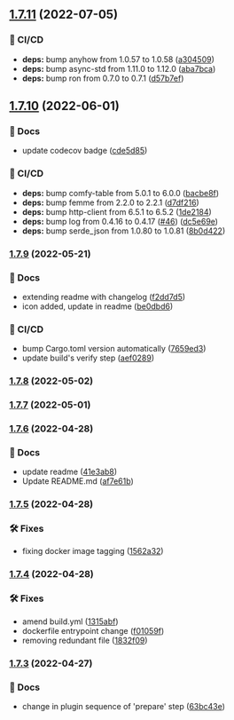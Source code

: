 ## [1.7.11](https://github.com/lkadalski/minigun/compare/v1.7.10...v1.7.11) (2022-07-05)


### 🦊 CI/CD

* **deps:** bump anyhow from 1.0.57 to 1.0.58 ([a304509](https://github.com/lkadalski/minigun/commit/a30450945ae2165be1e450ee4a619a6906624fe5))
* **deps:** bump async-std from 1.11.0 to 1.12.0 ([aba7bca](https://github.com/lkadalski/minigun/commit/aba7bcae0d62431aa3c96d5c927c6199c6b4c811))
* **deps:** bump ron from 0.7.0 to 0.7.1 ([d57b7ef](https://github.com/lkadalski/minigun/commit/d57b7ef8669c9e172f7297adfeeb3363c3d7758c))

## [1.7.10](https://github.com/lkadalski/minigun/compare/v1.7.9...v1.7.10) (2022-06-01)


### 📔 Docs

* update codecov badge ([cde5d85](https://github.com/lkadalski/minigun/commit/cde5d85715a2c2af6a1a4f416484225449044903))


### 🦊 CI/CD

* **deps:** bump comfy-table from 5.0.1 to 6.0.0 ([bacbe8f](https://github.com/lkadalski/minigun/commit/bacbe8fbb50249267455c6364e64244b84020514))
* **deps:** bump femme from 2.2.0 to 2.2.1 ([d7df216](https://github.com/lkadalski/minigun/commit/d7df2165b007c33a643f2ed4c6e770964472e237))
* **deps:** bump http-client from 6.5.1 to 6.5.2 ([1de2184](https://github.com/lkadalski/minigun/commit/1de218480a29b137e7f00f5a2664449a4f9453fb))
* **deps:** bump log from 0.4.16 to 0.4.17 ([#46](https://github.com/lkadalski/minigun/issues/46)) ([dc5e69e](https://github.com/lkadalski/minigun/commit/dc5e69e3b15f40cb9cba72b0c33d0e5a7628748e))
* **deps:** bump serde_json from 1.0.80 to 1.0.81 ([8b0d422](https://github.com/lkadalski/minigun/commit/8b0d4222386228d98ac58162f893a114cea2fbe2))

### [1.7.9](https://github.com/lkadalski/minigun/compare/v1.7.8...v1.7.9) (2022-05-21)


### 📔 Docs

* extending readme with changelog ([f2dd7d5](https://github.com/lkadalski/minigun/commit/f2dd7d52d9132c342797ba3d009663053bf39b24))
* icon added, update in readme ([be0dbd6](https://github.com/lkadalski/minigun/commit/be0dbd66ba73bfe4c930c13e034e202f373d590e))


### 🦊 CI/CD

* bump Cargo.toml version automatically ([7659ed3](https://github.com/lkadalski/minigun/commit/7659ed3e1c1e9bf669af4483fe1328ea9c6874fc))
* update build's verify step ([aef0289](https://github.com/lkadalski/minigun/commit/aef0289b649dc741e8d528db7db991fca224e29c))

### [1.7.8](https://github.com/lkadalski/minigun/compare/v1.7.7...v1.7.8) (2022-05-02)

### [1.7.7](https://github.com/lkadalski/minigun/compare/v1.7.6...v1.7.7) (2022-05-01)

### [1.7.6](https://github.com/lkadalski/minigun/compare/v1.7.5...v1.7.6) (2022-04-28)


### 📔 Docs

* update readme ([41e3ab8](https://github.com/lkadalski/minigun/commit/41e3ab81369acc126f197afca46ffc7df87afba0))
* Update README.md ([af7e61b](https://github.com/lkadalski/minigun/commit/af7e61bda55f1cf45fe3c79463343ab2648c66f2))

### [1.7.5](https://github.com/lkadalski/minigun/compare/v1.7.4...v1.7.5) (2022-04-28)


### 🛠 Fixes

* fixing docker image tagging ([1562a32](https://github.com/lkadalski/minigun/commit/1562a32d308b562b259f546de2bfdad127597f4f))

### [1.7.4](https://github.com/lkadalski/minigun/compare/v1.7.3...v1.7.4) (2022-04-28)


### 🛠 Fixes

* amend build.yml ([1315abf](https://github.com/lkadalski/minigun/commit/1315abfc0fc8ec7078b6e2ec751464ea4d19c307))
* dockerfile entrypoint change ([f01059f](https://github.com/lkadalski/minigun/commit/f01059f71677b0c3693c3e42dfaa598ac71bc620))
* removing redundant file ([1832f09](https://github.com/lkadalski/minigun/commit/1832f0940905b2a7d2ef067cf2b7245ac368c504))

### [1.7.3](https://github.com/lkadalski/minigun/compare/v1.7.2...v1.7.3) (2022-04-27)


### 📔 Docs

* change in plugin sequence of 'prepare' step ([63bc43e](https://github.com/lkadalski/minigun/commit/63bc43e09ede1da9f36116d28a60d9c84558b892))
